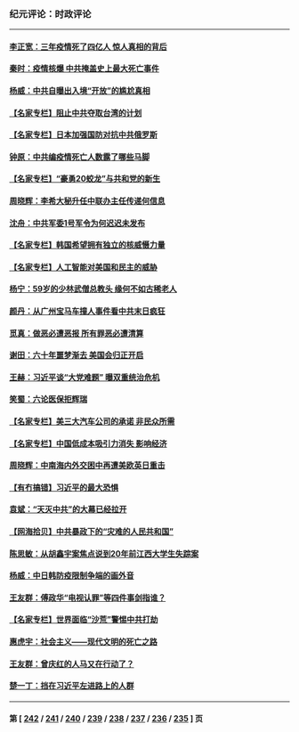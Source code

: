 ### 纪元评论：时政评论
---
#### [李正宽：三年疫情死了四亿人 惊人真相的背后](../../pages/nsc1025/n13908637.md) 
#### [秦时：疫情核爆 中共掩盖史上最大死亡事件](../../pages/nsc1025/n13908193.md) 
#### [杨威：中共自曝出入境“开放”的尴尬真相](../../pages/nsc1025/n13907948.md) 
#### [【名家专栏】阻止中共夺取台湾的计划](../../pages/nsc1025/n13907549.md) 
#### [【名家专栏】日本加强国防对抗中共俄罗斯](../../pages/nsc1025/n13907657.md) 
#### [钟原：中共编疫情死亡人数露了哪些马脚](../../pages/nsc1025/n13907188.md) 
#### [【名家专栏】“豪勇20蛟龙”与共和党的新生](../../pages/nsc1025/n13906336.md) 
#### [周晓辉：李希大秘升任中联办主任传递何信息](../../pages/nsc1025/n13906999.md) 
#### [沈舟：中共军委1号军令为何迟迟未发布](../../pages/nsc1025/n13906695.md) 
#### [【名家专栏】韩国希望拥有独立的核威慑力量](../../pages/nsc1025/n13906335.md) 
#### [【名家专栏】人工智能对美国和民主的威胁](../../pages/nsc1025/n13904656.md) 
#### [杨宁：59岁的少林武僧总教头 缘何不如古稀老人](../../pages/nsc1025/n13906407.md) 
#### [颜丹：从广州宝马车撞人事件看中共末日疯狂](../../pages/nsc1025/n13906385.md) 
#### [觅真：做恶必遭恶报 所有罪恶必遭清算](../../pages/nsc1025/n13906159.md) 
#### [谢田：六十年噩梦渐去 美国会归正开启](../../pages/nsc1025/n13906104.md) 
#### [王赫：习近平谈“大党难题” 曝双重统治危机](../../pages/nsc1025/n13905937.md) 
#### [笑蜀：六论医保拒辉瑞](../../pages/nsc1025/n13905819.md) 
#### [【名家专栏】美三大汽车公司的承诺 非民众所需](../../pages/nsc1025/n13905510.md) 
#### [【名家专栏】中国低成本吸引力消失 影响经济](../../pages/nsc1025/n13905515.md) 
#### [周晓辉：中南海内外交困中再遭美欧英日重击](../../pages/nsc1025/n13905566.md) 
#### [【有冇搞错】习近平的最大恐惧](../../pages/nsc1025/n13905319.md) 
#### [袁斌：“天灭中共”的大幕已经拉开](../../pages/nsc1025/n13905204.md) 
#### [【网海拾贝】中共暴政下的“灾难的人民共和国”](../../pages/nsc1025/n13905215.md) 
#### [陈思敏：从胡鑫宇案焦点说到20年前江西大学生失踪案](../../pages/nsc1025/n13904892.md) 
#### [杨威：中日韩防疫限制争端的画外音](../../pages/nsc1025/n13905018.md) 
#### [王友群：傅政华“电视认罪”等四件事剑指谁？](../../pages/nsc1025/n13904741.md) 
#### [【名家专栏】世界面临“沙荒”警惕中共打劫](../../pages/nsc1025/n13904662.md) 
#### [惠虎宇：社会主义——现代文明的死亡之路](../../pages/nsc1025/n13904452.md) 
#### [王友群：曾庆红的人马又在行动了？](../../pages/nsc1025/n13903414.md) 
#### [楚一丁：挡在习近平左进路上的人群](../../pages/nsc1025/n13904349.md) 

---
#### 第 [ [242](./242.md) / [241](./241.md) / [240](./240.md) / [239](./239.md) / [238](./238.md) / [237](./237.md) / [236](./236.md) / [235](./235.md) ] 页
